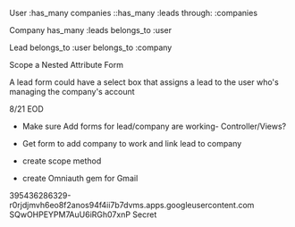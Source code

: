 User
:has_many companies
::has_many :leads through: :companies

Company
has_many :leads
belongs_to :user

Lead
belongs_to :user
belongs_to :company

Scope a Nested Attribute Form

A lead form could have a select box that assigns a lead to the user who's managing the company's account

8/21 EOD
- Make sure Add forms for lead/company are working- Controller/Views?

- Get form to add company to work and link lead to company
- create scope method
- create Omniauth gem for Gmail

395436286329-r0rjdjmvh6eo8f2anos94f4ii7b7dvms.apps.googleusercontent.com
SQwOHPEYPM7AuU6iRGh07xnP Secret

